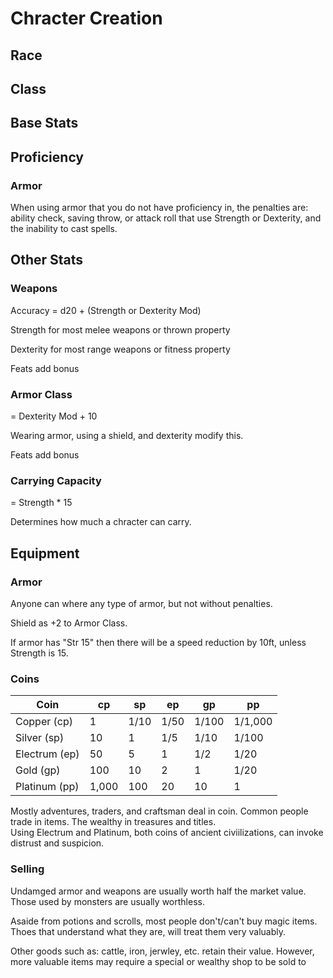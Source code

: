 # Chracter Creation 

## Race

## Class

## Base Stats 

## Proficiency

### Armor

When using armor that you do not have proficiency in, the penalties are: ability check, saving throw, or attack roll that use Strength or Dexterity, and the inability to cast spells.

## Other Stats 

### Weapons 

Accuracy = d20 + (Strength or Dexterity Mod)

Strength for most melee weapons or thrown property 

Dexterity for most range weapons or fitness property 

Feats add bonus

### Armor Class

= Dexterity Mod + 10

Wearing armor, using a shield, and dexterity modify this. 

Feats add bonus 

### Carrying Capacity 

= Strength * 15

Determines how much a chracter can carry. 

## Equipment 

### Armor 

Anyone can where any type of armor, but not without penalties. 

Shield as +2 to Armor Class. 

If armor has "Str 15" then there will be a speed reduction by 10ft, unless Strength is 15. 

### Coins 

| Coin          | cp    | sp   | ep   | gp    | pp      |
|---------------|-------|------|------|-------|---------|
| Copper (cp)   | 1     | 1/10 | 1/50 | 1/100 | 1/1,000 |
| Silver (sp)   | 10    | 1    | 1/5  | 1/10  | 1/100   |
| Electrum (ep) | 50    | 5    | 1    | 1/2   | 1/20    |
| Gold (gp)     | 100   | 10   | 2    | 1     | 1/20    |
| Platinum (pp) | 1,000 | 100  | 20   | 10    | 1       |

Mostly adventures, traders, and craftsman deal in coin. Common people trade in items. The wealthy in treasures and titles.  
Using Electrum and Platinum, both coins of ancient civiilizations, can invoke distrust and suspicion.

### Selling

Undamged armor and weapons are usually worth half the market value. Those used by monsters are usually worthless.

Asaide from potions and scrolls, most people don't/can't buy magic items. Thoes that understand what they are, will treat them very valuably. 

Other goods such as: cattle, iron, jerwley, etc. retain their value. However, more valuable items may require a special or wealthy shop to be sold to 

